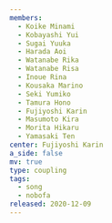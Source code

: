 ```yaml
---
members:
  - Koike Minami
  - Kobayashi Yui
  - Sugai Yuuka
  - Harada Aoi
  - Watanabe Rika
  - Watanabe Risa
  - Inoue Rina
  - Kousaka Marino
  - Seki Yumiko
  - Tamura Hono
  - Fujiyoshi Karin
  - Masumoto Kira
  - Morita Hikaru
  - Yamasaki Ten
center: Fujiyoshi Karin
a_side: false
mv: true
type: coupling
tags:
  - song
  - nobofa
released: 2020-12-09
---
```


